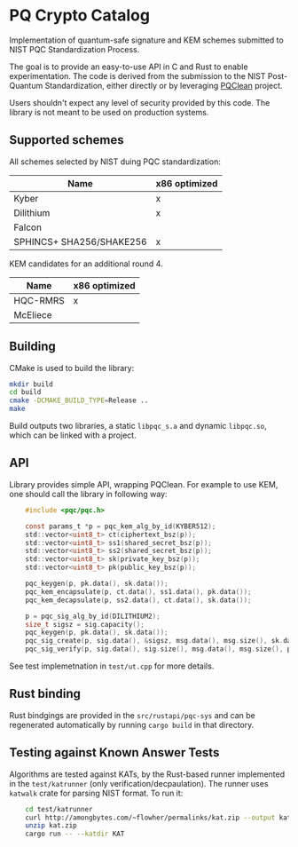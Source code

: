 # PQ Crypto Catalog

Implementation of quantum-safe signature and KEM schemes submitted to NIST PQC Standardization Process. 

The goal is to provide an easy-to-use API in C and Rust to enable experimentation. The code is derived from the submission to the NIST Post-Quantum Standardization, either directly or by leveraging [PQClean](https://github.com/PQClean/PQClean) project.

Users shouldn't expect any level of security provided by this code. The library is not meant to be used on production systems.

## Supported schemes

All schemes selected by NIST duing PQC standardization:

| Name                     | x86 optimized |
|--------------------------|------------|
| Kyber                    |  x |
| Dilithium                |  x |
| Falcon                   |    |
| SPHINCS+ SHA256/SHAKE256 |  x |


KEM candidates for an additional round 4.

| Name                     | x86 optimized |
|--------------------------|------------|
| HQC-RMRS                 |  x |
| McEliece                 |    |

## Building

CMake is used to build the library:

```bash
mkdir build
cd build
cmake -DCMAKE_BUILD_TYPE=Release ..
make
```

Build outputs two libraries, a static ``libpqc_s.a`` and dynamic ``libpqc.so``, which can be linked with a project.

## API

Library provides simple API, wrapping PQClean. For example to use KEM, one should call the library in following way:
```c
    #include <pqc/pqc.h>

    const params_t *p = pqc_kem_alg_by_id(KYBER512);
    std::vector<uint8_t> ct(ciphertext_bsz(p));
    std::vector<uint8_t> ss1(shared_secret_bsz(p));
    std::vector<uint8_t> ss2(shared_secret_bsz(p));
    std::vector<uint8_t> sk(private_key_bsz(p));
    std::vector<uint8_t> pk(public_key_bsz(p));

    pqc_keygen(p, pk.data(), sk.data());
    pqc_kem_encapsulate(p, ct.data(), ss1.data(), pk.data());
    pqc_kem_decapsulate(p, ss2.data(), ct.data(), sk.data());

    p = pqc_sig_alg_by_id(DILITHIUM2);
    size_t sigsz = sig.capacity();
    pqc_keygen(p, pk.data(), sk.data());
    pqc_sig_create(p, sig.data(), &sigsz, msg.data(), msg.size(), sk.data());
    pqc_sig_verify(p, sig.data(), sig.size(), msg.data(), msg.size(), pk.data());
```

See test implemetnation in ``test/ut.cpp`` for more details.

## Rust binding

Rust bindgings are provided in the ``src/rustapi/pqc-sys`` and can be regenerated automatically by running ``cargo build`` in that directory.

## Testing against Known Answer Tests

Algorithms are tested against KATs, by the Rust-based runner implemented in the ``test/katrunner`` (only verification/decpaulation). The runner uses ``katwalk`` crate for parsing NIST format. To run it:

```bash
    cd test/katrunner
    curl http://amongbytes.com/~flowher/permalinks/kat.zip --output kat.zip
    unzip kat.zip
    cargo run -- --katdir KAT

```
